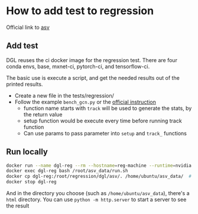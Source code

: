 How to add test to regression
=================================

Official link to [asv](https://asv.readthedocs.io/en/stable/writing_benchmarks.html)


## Add test

DGL reuses the ci docker image for the regression test. There are four conda envs, base, mxnet-ci, pytorch-ci, and tensorflow-ci.

The basic use is execute a script, and get the needed results out of the printed results.

- Create a new file in the tests/regression/
- Follow the example `bench_gcn.py` or the [official instruction](https://asv.readthedocs.io/en/stable/writing_benchmarks.html)
  - function name starts with `track` will be used to generate the stats, by the return value
  - setup function would be execute every time before running track function
  - Can use params to pass parameter into `setup` and `track_` functions

## Run locally

```bash
docker run --name dgl-reg --rm --hostname=reg-machine --runtime=nvidia -dit dgllib/dgl-ci-gpu:conda /bin/bash
docker exec dgl-reg bash /root/asv_data/run.sh
docker cp dgl-reg:/root/regression/dgl/asv/. /home/ubuntu/asv_data/  # Change /home/ubuntu/asv to the path you want to put the result
docker stop dgl-reg
```

And in the directory you choose (such as `/home/ubuntu/asv_data`), there's a `html` directory. You can use `python -m http.server` to start a server to see the result

